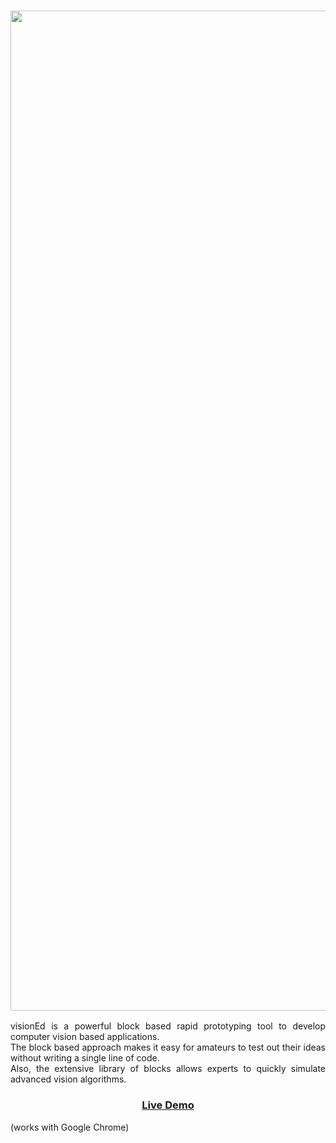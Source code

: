 <h3 style="text-align:center"><img src="http://srsanghavi.com/img/visionEd-1.png" style="height:40vh;width:auto"></h3>
<p style="text-align:justify">
visionEd is a powerful block based rapid prototyping tool to develop computer vision based applications.
<br>
The block based approach makes it easy for amateurs to test out their ideas without writing a single line of code.
<br>
Also, the extensive library of blocks allows experts to quickly simulate advanced vision algorithms.
</p>
<h3 style="text-align:center"><a href="http://bit.ly/2i5Gtkt"> Live Demo </a></h3> (works with Google Chrome)
